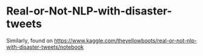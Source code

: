 # Real-or-Not-NLP-with-disaster-tweets
Similarly, found on https://www.kaggle.com/theyellowboots/real-or-not-nlp-with-disaster-tweets/notebook

